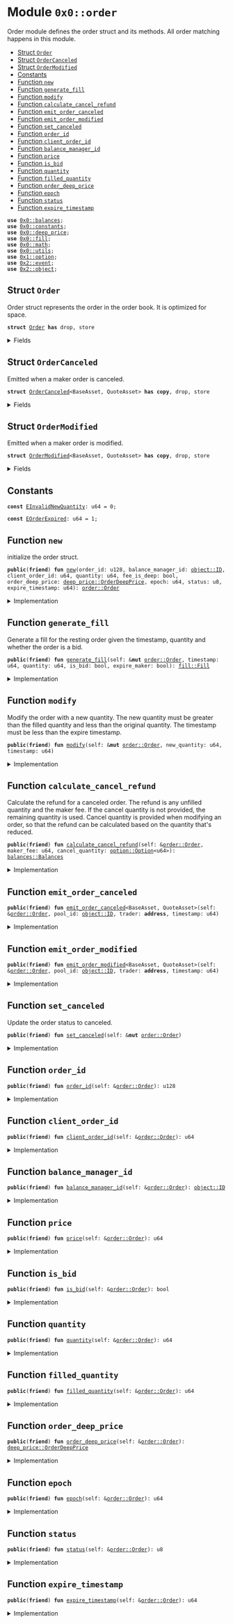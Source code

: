 
<a name="0x0_order"></a>

# Module `0x0::order`

Order module defines the order struct and its methods.
All order matching happens in this module.


-  [Struct `Order`](#0x0_order_Order)
-  [Struct `OrderCanceled`](#0x0_order_OrderCanceled)
-  [Struct `OrderModified`](#0x0_order_OrderModified)
-  [Constants](#@Constants_0)
-  [Function `new`](#0x0_order_new)
-  [Function `generate_fill`](#0x0_order_generate_fill)
-  [Function `modify`](#0x0_order_modify)
-  [Function `calculate_cancel_refund`](#0x0_order_calculate_cancel_refund)
-  [Function `emit_order_canceled`](#0x0_order_emit_order_canceled)
-  [Function `emit_order_modified`](#0x0_order_emit_order_modified)
-  [Function `set_canceled`](#0x0_order_set_canceled)
-  [Function `order_id`](#0x0_order_order_id)
-  [Function `client_order_id`](#0x0_order_client_order_id)
-  [Function `balance_manager_id`](#0x0_order_balance_manager_id)
-  [Function `price`](#0x0_order_price)
-  [Function `is_bid`](#0x0_order_is_bid)
-  [Function `quantity`](#0x0_order_quantity)
-  [Function `filled_quantity`](#0x0_order_filled_quantity)
-  [Function `order_deep_price`](#0x0_order_order_deep_price)
-  [Function `epoch`](#0x0_order_epoch)
-  [Function `status`](#0x0_order_status)
-  [Function `expire_timestamp`](#0x0_order_expire_timestamp)


<pre><code><b>use</b> <a href="balances.md#0x0_balances">0x0::balances</a>;
<b>use</b> <a href="constants.md#0x0_constants">0x0::constants</a>;
<b>use</b> <a href="deep_price.md#0x0_deep_price">0x0::deep_price</a>;
<b>use</b> <a href="fill.md#0x0_fill">0x0::fill</a>;
<b>use</b> <a href="math.md#0x0_math">0x0::math</a>;
<b>use</b> <a href="utils.md#0x0_utils">0x0::utils</a>;
<b>use</b> <a href="dependencies/move-stdlib/option.md#0x1_option">0x1::option</a>;
<b>use</b> <a href="dependencies/sui-framework/event.md#0x2_event">0x2::event</a>;
<b>use</b> <a href="dependencies/sui-framework/object.md#0x2_object">0x2::object</a>;
</code></pre>



<a name="0x0_order_Order"></a>

## Struct `Order`

Order struct represents the order in the order book. It is optimized for space.


<pre><code><b>struct</b> <a href="order.md#0x0_order_Order">Order</a> <b>has</b> drop, store
</code></pre>



<details>
<summary>Fields</summary>


<dl>
<dt>
<code>balance_manager_id: <a href="dependencies/sui-framework/object.md#0x2_object_ID">object::ID</a></code>
</dt>
<dd>

</dd>
<dt>
<code>order_id: u128</code>
</dt>
<dd>

</dd>
<dt>
<code>client_order_id: u64</code>
</dt>
<dd>

</dd>
<dt>
<code>quantity: u64</code>
</dt>
<dd>

</dd>
<dt>
<code>filled_quantity: u64</code>
</dt>
<dd>

</dd>
<dt>
<code>fee_is_deep: bool</code>
</dt>
<dd>

</dd>
<dt>
<code>order_deep_price: <a href="deep_price.md#0x0_deep_price_OrderDeepPrice">deep_price::OrderDeepPrice</a></code>
</dt>
<dd>

</dd>
<dt>
<code>epoch: u64</code>
</dt>
<dd>

</dd>
<dt>
<code>status: u8</code>
</dt>
<dd>

</dd>
<dt>
<code>expire_timestamp: u64</code>
</dt>
<dd>

</dd>
</dl>


</details>

<a name="0x0_order_OrderCanceled"></a>

## Struct `OrderCanceled`

Emitted when a maker order is canceled.


<pre><code><b>struct</b> <a href="order.md#0x0_order_OrderCanceled">OrderCanceled</a>&lt;BaseAsset, QuoteAsset&gt; <b>has</b> <b>copy</b>, drop, store
</code></pre>



<details>
<summary>Fields</summary>


<dl>
<dt>
<code>balance_manager_id: <a href="dependencies/sui-framework/object.md#0x2_object_ID">object::ID</a></code>
</dt>
<dd>

</dd>
<dt>
<code>pool_id: <a href="dependencies/sui-framework/object.md#0x2_object_ID">object::ID</a></code>
</dt>
<dd>

</dd>
<dt>
<code>order_id: u128</code>
</dt>
<dd>

</dd>
<dt>
<code>client_order_id: u64</code>
</dt>
<dd>

</dd>
<dt>
<code>trader: <b>address</b></code>
</dt>
<dd>

</dd>
<dt>
<code>price: u64</code>
</dt>
<dd>

</dd>
<dt>
<code>is_bid: bool</code>
</dt>
<dd>

</dd>
<dt>
<code>base_asset_quantity_canceled: u64</code>
</dt>
<dd>

</dd>
<dt>
<code>timestamp: u64</code>
</dt>
<dd>

</dd>
</dl>


</details>

<a name="0x0_order_OrderModified"></a>

## Struct `OrderModified`

Emitted when a maker order is modified.


<pre><code><b>struct</b> <a href="order.md#0x0_order_OrderModified">OrderModified</a>&lt;BaseAsset, QuoteAsset&gt; <b>has</b> <b>copy</b>, drop, store
</code></pre>



<details>
<summary>Fields</summary>


<dl>
<dt>
<code>balance_manager_id: <a href="dependencies/sui-framework/object.md#0x2_object_ID">object::ID</a></code>
</dt>
<dd>

</dd>
<dt>
<code>pool_id: <a href="dependencies/sui-framework/object.md#0x2_object_ID">object::ID</a></code>
</dt>
<dd>

</dd>
<dt>
<code>order_id: u128</code>
</dt>
<dd>

</dd>
<dt>
<code>client_order_id: u64</code>
</dt>
<dd>

</dd>
<dt>
<code>trader: <b>address</b></code>
</dt>
<dd>

</dd>
<dt>
<code>price: u64</code>
</dt>
<dd>

</dd>
<dt>
<code>is_bid: bool</code>
</dt>
<dd>

</dd>
<dt>
<code>new_quantity: u64</code>
</dt>
<dd>

</dd>
<dt>
<code>timestamp: u64</code>
</dt>
<dd>

</dd>
</dl>


</details>

<a name="@Constants_0"></a>

## Constants


<a name="0x0_order_EInvalidNewQuantity"></a>



<pre><code><b>const</b> <a href="order.md#0x0_order_EInvalidNewQuantity">EInvalidNewQuantity</a>: u64 = 0;
</code></pre>



<a name="0x0_order_EOrderExpired"></a>



<pre><code><b>const</b> <a href="order.md#0x0_order_EOrderExpired">EOrderExpired</a>: u64 = 1;
</code></pre>



<a name="0x0_order_new"></a>

## Function `new`

initialize the order struct.


<pre><code><b>public</b>(<b>friend</b>) <b>fun</b> <a href="order.md#0x0_order_new">new</a>(order_id: u128, balance_manager_id: <a href="dependencies/sui-framework/object.md#0x2_object_ID">object::ID</a>, client_order_id: u64, quantity: u64, fee_is_deep: bool, order_deep_price: <a href="deep_price.md#0x0_deep_price_OrderDeepPrice">deep_price::OrderDeepPrice</a>, epoch: u64, status: u8, expire_timestamp: u64): <a href="order.md#0x0_order_Order">order::Order</a>
</code></pre>



<details>
<summary>Implementation</summary>


<pre><code><b>public</b>(package) <b>fun</b> <a href="order.md#0x0_order_new">new</a>(
    order_id: u128,
    balance_manager_id: ID,
    client_order_id: u64,
    quantity: u64,
    fee_is_deep: bool,
    order_deep_price: OrderDeepPrice,
    epoch: u64,
    status: u8,
    expire_timestamp: u64,
): <a href="order.md#0x0_order_Order">Order</a> {
    <a href="order.md#0x0_order_Order">Order</a> {
        order_id,
        balance_manager_id,
        client_order_id,
        quantity,
        filled_quantity: 0,
        fee_is_deep,
        order_deep_price,
        epoch,
        status,
        expire_timestamp,
    }
}
</code></pre>



</details>

<a name="0x0_order_generate_fill"></a>

## Function `generate_fill`

Generate a fill for the resting order given the timestamp,
quantity and whether the order is a bid.


<pre><code><b>public</b>(<b>friend</b>) <b>fun</b> <a href="order.md#0x0_order_generate_fill">generate_fill</a>(self: &<b>mut</b> <a href="order.md#0x0_order_Order">order::Order</a>, timestamp: u64, quantity: u64, is_bid: bool, expire_maker: bool): <a href="fill.md#0x0_fill_Fill">fill::Fill</a>
</code></pre>



<details>
<summary>Implementation</summary>


<pre><code><b>public</b>(package) <b>fun</b> <a href="order.md#0x0_order_generate_fill">generate_fill</a>(
    self: &<b>mut</b> <a href="order.md#0x0_order_Order">Order</a>,
    timestamp: u64,
    quantity: u64,
    is_bid: bool,
    expire_maker: bool,
): Fill {
    <b>let</b> base_quantity = <a href="dependencies/sui-framework/math.md#0x2_math_min">math::min</a>(self.quantity, quantity);
    <b>let</b> quote_quantity = math::mul(base_quantity, self.<a href="order.md#0x0_order_price">price</a>());

    <b>let</b> order_id = self.order_id;
    <b>let</b> balance_manager_id = self.balance_manager_id;
    <b>let</b> expired = self.<a href="order.md#0x0_order_expire_timestamp">expire_timestamp</a> &lt; timestamp || expire_maker;

    <b>if</b> (expired) {
        self.status = <a href="constants.md#0x0_constants_expired">constants::expired</a>();
    } <b>else</b> {
        self.filled_quantity = self.filled_quantity + base_quantity;
        self.status = <b>if</b> (self.quantity == self.filled_quantity) <a href="constants.md#0x0_constants_filled">constants::filled</a>() <b>else</b> <a href="constants.md#0x0_constants_partially_filled">constants::partially_filled</a>();
    };

    <a href="fill.md#0x0_fill_new">fill::new</a>(
        order_id,
        balance_manager_id,
        expired,
        self.quantity == self.filled_quantity,
        base_quantity,
        quote_quantity,
        is_bid,
        self.epoch,
        self.order_deep_price
    )
}
</code></pre>



</details>

<a name="0x0_order_modify"></a>

## Function `modify`

Modify the order with a new quantity. The new quantity must be greater
than the filled quantity and less than the original quantity. The
timestamp must be less than the expire timestamp.


<pre><code><b>public</b>(<b>friend</b>) <b>fun</b> <a href="order.md#0x0_order_modify">modify</a>(self: &<b>mut</b> <a href="order.md#0x0_order_Order">order::Order</a>, new_quantity: u64, timestamp: u64)
</code></pre>



<details>
<summary>Implementation</summary>


<pre><code><b>public</b>(package) <b>fun</b> <a href="order.md#0x0_order_modify">modify</a>(
    self: &<b>mut</b> <a href="order.md#0x0_order_Order">Order</a>,
    new_quantity: u64,
    timestamp: u64,
) {
    <b>assert</b>!(new_quantity &gt; self.filled_quantity &&
            new_quantity &lt; self.quantity, <a href="order.md#0x0_order_EInvalidNewQuantity">EInvalidNewQuantity</a>);
    <b>assert</b>!(timestamp &lt;= self.expire_timestamp, <a href="order.md#0x0_order_EOrderExpired">EOrderExpired</a>);
    self.quantity = new_quantity;
}
</code></pre>



</details>

<a name="0x0_order_calculate_cancel_refund"></a>

## Function `calculate_cancel_refund`

Calculate the refund for a canceled order. The refund is any
unfilled quantity and the maker fee. If the cancel quantity is
not provided, the remaining quantity is used. Cancel quantity is
provided when modifying an order, so that the refund can be calculated
based on the quantity that's reduced.


<pre><code><b>public</b>(<b>friend</b>) <b>fun</b> <a href="order.md#0x0_order_calculate_cancel_refund">calculate_cancel_refund</a>(self: &<a href="order.md#0x0_order_Order">order::Order</a>, maker_fee: u64, cancel_quantity: <a href="dependencies/move-stdlib/option.md#0x1_option_Option">option::Option</a>&lt;u64&gt;): <a href="balances.md#0x0_balances_Balances">balances::Balances</a>
</code></pre>



<details>
<summary>Implementation</summary>


<pre><code><b>public</b>(package) <b>fun</b> <a href="order.md#0x0_order_calculate_cancel_refund">calculate_cancel_refund</a>(
    self: &<a href="order.md#0x0_order_Order">Order</a>,
    maker_fee: u64,
    cancel_quantity: Option&lt;u64&gt;,
): Balances {
    <b>let</b> cancel_quantity = <b>if</b> (cancel_quantity.is_some()) {
        *cancel_quantity.borrow()
    } <b>else</b> {
        self.quantity - self.filled_quantity
    };
    <b>let</b> deep_out = math::mul(
        maker_fee,
        self.<a href="order.md#0x0_order_order_deep_price">order_deep_price</a>().deep_quantity(
            cancel_quantity,
            math::mul(cancel_quantity, self.<a href="order.md#0x0_order_price">price</a>())
        )
    );

    <b>let</b> <b>mut</b> base_out = 0;
    <b>let</b> <b>mut</b> quote_out = 0;
    <b>if</b> (self.<a href="order.md#0x0_order_is_bid">is_bid</a>()) {
        quote_out = math::mul(cancel_quantity, self.<a href="order.md#0x0_order_price">price</a>());
    } <b>else</b> {
        base_out = cancel_quantity;
    };

    <a href="balances.md#0x0_balances_new">balances::new</a>(base_out, quote_out, deep_out)
}
</code></pre>



</details>

<a name="0x0_order_emit_order_canceled"></a>

## Function `emit_order_canceled`



<pre><code><b>public</b>(<b>friend</b>) <b>fun</b> <a href="order.md#0x0_order_emit_order_canceled">emit_order_canceled</a>&lt;BaseAsset, QuoteAsset&gt;(self: &<a href="order.md#0x0_order_Order">order::Order</a>, pool_id: <a href="dependencies/sui-framework/object.md#0x2_object_ID">object::ID</a>, trader: <b>address</b>, timestamp: u64)
</code></pre>



<details>
<summary>Implementation</summary>


<pre><code><b>public</b>(package) <b>fun</b> <a href="order.md#0x0_order_emit_order_canceled">emit_order_canceled</a>&lt;BaseAsset, QuoteAsset&gt;(
    self: &<a href="order.md#0x0_order_Order">Order</a>,
    pool_id: ID,
    trader: <b>address</b>,
    timestamp: u64
) {
    <b>let</b> is_bid = self.<a href="order.md#0x0_order_is_bid">is_bid</a>();
    <b>let</b> price = self.<a href="order.md#0x0_order_price">price</a>();
    <a href="dependencies/sui-framework/event.md#0x2_event_emit">event::emit</a>(<a href="order.md#0x0_order_OrderCanceled">OrderCanceled</a>&lt;BaseAsset, QuoteAsset&gt; {
        pool_id,
        order_id: self.order_id,
        balance_manager_id: self.balance_manager_id,
        client_order_id: self.client_order_id,
        is_bid,
        trader,
        base_asset_quantity_canceled: self.quantity,
        timestamp,
        price,
    });
}
</code></pre>



</details>

<a name="0x0_order_emit_order_modified"></a>

## Function `emit_order_modified`



<pre><code><b>public</b>(<b>friend</b>) <b>fun</b> <a href="order.md#0x0_order_emit_order_modified">emit_order_modified</a>&lt;BaseAsset, QuoteAsset&gt;(self: &<a href="order.md#0x0_order_Order">order::Order</a>, pool_id: <a href="dependencies/sui-framework/object.md#0x2_object_ID">object::ID</a>, trader: <b>address</b>, timestamp: u64)
</code></pre>



<details>
<summary>Implementation</summary>


<pre><code><b>public</b>(package) <b>fun</b> <a href="order.md#0x0_order_emit_order_modified">emit_order_modified</a>&lt;BaseAsset, QuoteAsset&gt;(
    self: &<a href="order.md#0x0_order_Order">Order</a>,
    pool_id: ID,
    trader: <b>address</b>,
    timestamp: u64
) {
    <b>let</b> is_bid = self.<a href="order.md#0x0_order_is_bid">is_bid</a>();
    <b>let</b> price = self.<a href="order.md#0x0_order_price">price</a>();
    <a href="dependencies/sui-framework/event.md#0x2_event_emit">event::emit</a>(<a href="order.md#0x0_order_OrderModified">OrderModified</a>&lt;BaseAsset, QuoteAsset&gt; {
        order_id: self.order_id,
        pool_id,
        client_order_id: self.client_order_id,
        balance_manager_id: self.balance_manager_id,
        trader,
        price,
        is_bid,
        new_quantity: self.quantity,
        timestamp,
    });
}
</code></pre>



</details>

<a name="0x0_order_set_canceled"></a>

## Function `set_canceled`

Update the order status to canceled.


<pre><code><b>public</b>(<b>friend</b>) <b>fun</b> <a href="order.md#0x0_order_set_canceled">set_canceled</a>(self: &<b>mut</b> <a href="order.md#0x0_order_Order">order::Order</a>)
</code></pre>



<details>
<summary>Implementation</summary>


<pre><code><b>public</b>(package) <b>fun</b> <a href="order.md#0x0_order_set_canceled">set_canceled</a>(self: &<b>mut</b> <a href="order.md#0x0_order_Order">Order</a>) {
    self.status = <a href="constants.md#0x0_constants_canceled">constants::canceled</a>();
}
</code></pre>



</details>

<a name="0x0_order_order_id"></a>

## Function `order_id`



<pre><code><b>public</b>(<b>friend</b>) <b>fun</b> <a href="order.md#0x0_order_order_id">order_id</a>(self: &<a href="order.md#0x0_order_Order">order::Order</a>): u128
</code></pre>



<details>
<summary>Implementation</summary>


<pre><code><b>public</b>(package) <b>fun</b> <a href="order.md#0x0_order_order_id">order_id</a>(self: &<a href="order.md#0x0_order_Order">Order</a>): u128 {
    self.order_id
}
</code></pre>



</details>

<a name="0x0_order_client_order_id"></a>

## Function `client_order_id`



<pre><code><b>public</b>(<b>friend</b>) <b>fun</b> <a href="order.md#0x0_order_client_order_id">client_order_id</a>(self: &<a href="order.md#0x0_order_Order">order::Order</a>): u64
</code></pre>



<details>
<summary>Implementation</summary>


<pre><code><b>public</b>(package) <b>fun</b> <a href="order.md#0x0_order_client_order_id">client_order_id</a>(self: &<a href="order.md#0x0_order_Order">Order</a>): u64 {
    self.client_order_id
}
</code></pre>



</details>

<a name="0x0_order_balance_manager_id"></a>

## Function `balance_manager_id`



<pre><code><b>public</b>(<b>friend</b>) <b>fun</b> <a href="order.md#0x0_order_balance_manager_id">balance_manager_id</a>(self: &<a href="order.md#0x0_order_Order">order::Order</a>): <a href="dependencies/sui-framework/object.md#0x2_object_ID">object::ID</a>
</code></pre>



<details>
<summary>Implementation</summary>


<pre><code><b>public</b>(package) <b>fun</b> <a href="order.md#0x0_order_balance_manager_id">balance_manager_id</a>(self: &<a href="order.md#0x0_order_Order">Order</a>): ID {
    self.balance_manager_id
}
</code></pre>



</details>

<a name="0x0_order_price"></a>

## Function `price`



<pre><code><b>public</b>(<b>friend</b>) <b>fun</b> <a href="order.md#0x0_order_price">price</a>(self: &<a href="order.md#0x0_order_Order">order::Order</a>): u64
</code></pre>



<details>
<summary>Implementation</summary>


<pre><code><b>public</b>(package) <b>fun</b> <a href="order.md#0x0_order_price">price</a>(self: &<a href="order.md#0x0_order_Order">Order</a>): u64 {
    <b>let</b> (_, price, _) = <a href="utils.md#0x0_utils_decode_order_id">utils::decode_order_id</a>(self.order_id);

    price
}
</code></pre>



</details>

<a name="0x0_order_is_bid"></a>

## Function `is_bid`



<pre><code><b>public</b>(<b>friend</b>) <b>fun</b> <a href="order.md#0x0_order_is_bid">is_bid</a>(self: &<a href="order.md#0x0_order_Order">order::Order</a>): bool
</code></pre>



<details>
<summary>Implementation</summary>


<pre><code><b>public</b>(package) <b>fun</b> <a href="order.md#0x0_order_is_bid">is_bid</a>(self: &<a href="order.md#0x0_order_Order">Order</a>): bool {
    <b>let</b> (is_bid, _, _) = <a href="utils.md#0x0_utils_decode_order_id">utils::decode_order_id</a>(self.order_id);

    is_bid
}
</code></pre>



</details>

<a name="0x0_order_quantity"></a>

## Function `quantity`



<pre><code><b>public</b>(<b>friend</b>) <b>fun</b> <a href="order.md#0x0_order_quantity">quantity</a>(self: &<a href="order.md#0x0_order_Order">order::Order</a>): u64
</code></pre>



<details>
<summary>Implementation</summary>


<pre><code><b>public</b>(package) <b>fun</b> <a href="order.md#0x0_order_quantity">quantity</a>(self: &<a href="order.md#0x0_order_Order">Order</a>): u64 {
    self.quantity
}
</code></pre>



</details>

<a name="0x0_order_filled_quantity"></a>

## Function `filled_quantity`



<pre><code><b>public</b>(<b>friend</b>) <b>fun</b> <a href="order.md#0x0_order_filled_quantity">filled_quantity</a>(self: &<a href="order.md#0x0_order_Order">order::Order</a>): u64
</code></pre>



<details>
<summary>Implementation</summary>


<pre><code><b>public</b>(package) <b>fun</b> <a href="order.md#0x0_order_filled_quantity">filled_quantity</a>(self: &<a href="order.md#0x0_order_Order">Order</a>): u64 {
    self.filled_quantity
}
</code></pre>



</details>

<a name="0x0_order_order_deep_price"></a>

## Function `order_deep_price`



<pre><code><b>public</b>(<b>friend</b>) <b>fun</b> <a href="order.md#0x0_order_order_deep_price">order_deep_price</a>(self: &<a href="order.md#0x0_order_Order">order::Order</a>): <a href="deep_price.md#0x0_deep_price_OrderDeepPrice">deep_price::OrderDeepPrice</a>
</code></pre>



<details>
<summary>Implementation</summary>


<pre><code><b>public</b>(package) <b>fun</b> <a href="order.md#0x0_order_order_deep_price">order_deep_price</a>(self: &<a href="order.md#0x0_order_Order">Order</a>): OrderDeepPrice {
    self.order_deep_price
}
</code></pre>



</details>

<a name="0x0_order_epoch"></a>

## Function `epoch`



<pre><code><b>public</b>(<b>friend</b>) <b>fun</b> <a href="order.md#0x0_order_epoch">epoch</a>(self: &<a href="order.md#0x0_order_Order">order::Order</a>): u64
</code></pre>



<details>
<summary>Implementation</summary>


<pre><code><b>public</b>(package) <b>fun</b> <a href="order.md#0x0_order_epoch">epoch</a>(self: &<a href="order.md#0x0_order_Order">Order</a>): u64 {
    self.epoch
}
</code></pre>



</details>

<a name="0x0_order_status"></a>

## Function `status`



<pre><code><b>public</b>(<b>friend</b>) <b>fun</b> <a href="order.md#0x0_order_status">status</a>(self: &<a href="order.md#0x0_order_Order">order::Order</a>): u8
</code></pre>



<details>
<summary>Implementation</summary>


<pre><code><b>public</b>(package) <b>fun</b> <a href="order.md#0x0_order_status">status</a>(self: &<a href="order.md#0x0_order_Order">Order</a>): u8 {
    self.status
}
</code></pre>



</details>

<a name="0x0_order_expire_timestamp"></a>

## Function `expire_timestamp`



<pre><code><b>public</b>(<b>friend</b>) <b>fun</b> <a href="order.md#0x0_order_expire_timestamp">expire_timestamp</a>(self: &<a href="order.md#0x0_order_Order">order::Order</a>): u64
</code></pre>



<details>
<summary>Implementation</summary>


<pre><code><b>public</b>(package) <b>fun</b> <a href="order.md#0x0_order_expire_timestamp">expire_timestamp</a>(self: &<a href="order.md#0x0_order_Order">Order</a>): u64 {
    self.expire_timestamp
}
</code></pre>



</details>
